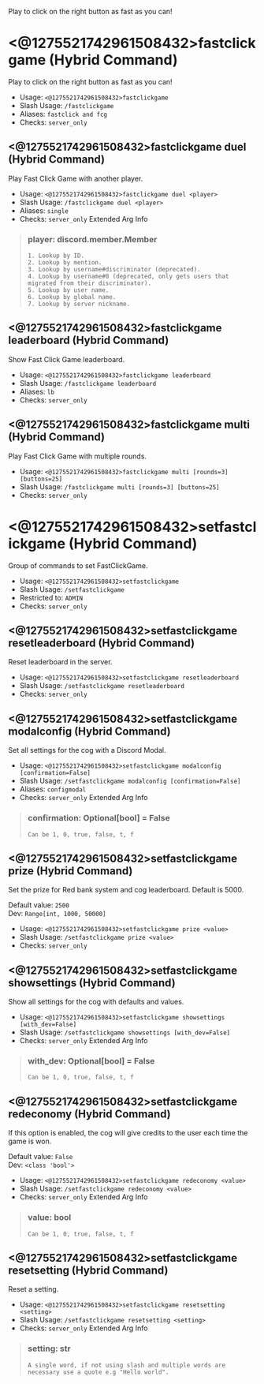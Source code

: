 Play to click on the right button as fast as you can!

# <@1275521742961508432>fastclickgame (Hybrid Command)
Play to click on the right button as fast as you can!<br/>
 - Usage: `<@1275521742961508432>fastclickgame`
 - Slash Usage: `/fastclickgame`
 - Aliases: `fastclick and fcg`
 - Checks: `server_only`
## <@1275521742961508432>fastclickgame duel (Hybrid Command)
Play Fast Click Game with another player.<br/>
 - Usage: `<@1275521742961508432>fastclickgame duel <player>`
 - Slash Usage: `/fastclickgame duel <player>`
 - Aliases: `single`
 - Checks: `server_only`
Extended Arg Info
> ### player: discord.member.Member
> 
> 
>     1. Lookup by ID.
>     2. Lookup by mention.
>     3. Lookup by username#discriminator (deprecated).
>     4. Lookup by username#0 (deprecated, only gets users that migrated from their discriminator).
>     5. Lookup by user name.
>     6. Lookup by global name.
>     7. Lookup by server nickname.
> 
>     
## <@1275521742961508432>fastclickgame leaderboard (Hybrid Command)
Show Fast Click Game leaderboard.<br/>
 - Usage: `<@1275521742961508432>fastclickgame leaderboard`
 - Slash Usage: `/fastclickgame leaderboard`
 - Aliases: `lb`
 - Checks: `server_only`
## <@1275521742961508432>fastclickgame multi (Hybrid Command)
Play Fast Click Game with multiple rounds.<br/>
 - Usage: `<@1275521742961508432>fastclickgame multi [rounds=3] [buttons=25]`
 - Slash Usage: `/fastclickgame multi [rounds=3] [buttons=25]`
 - Checks: `server_only`
# <@1275521742961508432>setfastclickgame (Hybrid Command)
Group of commands to set FastClickGame.<br/>
 - Usage: `<@1275521742961508432>setfastclickgame`
 - Slash Usage: `/setfastclickgame`
 - Restricted to: `ADMIN`
 - Checks: `server_only`
## <@1275521742961508432>setfastclickgame resetleaderboard (Hybrid Command)
Reset leaderboard in the server.<br/>
 - Usage: `<@1275521742961508432>setfastclickgame resetleaderboard`
 - Slash Usage: `/setfastclickgame resetleaderboard`
 - Checks: `server_only`
## <@1275521742961508432>setfastclickgame modalconfig (Hybrid Command)
Set all settings for the cog with a Discord Modal.<br/>
 - Usage: `<@1275521742961508432>setfastclickgame modalconfig [confirmation=False]`
 - Slash Usage: `/setfastclickgame modalconfig [confirmation=False]`
 - Aliases: `configmodal`
 - Checks: `server_only`
Extended Arg Info
> ### confirmation: Optional[bool] = False
> ```
> Can be 1, 0, true, false, t, f
> ```
## <@1275521742961508432>setfastclickgame prize (Hybrid Command)
Set the prize for Red bank system and cog leaderboard. Default is 5000.<br/>

Default value: `2500`<br/>
Dev: `Range[int, 1000, 50000]`<br/>
 - Usage: `<@1275521742961508432>setfastclickgame prize <value>`
 - Slash Usage: `/setfastclickgame prize <value>`
 - Checks: `server_only`
## <@1275521742961508432>setfastclickgame showsettings (Hybrid Command)
Show all settings for the cog with defaults and values.<br/>
 - Usage: `<@1275521742961508432>setfastclickgame showsettings [with_dev=False]`
 - Slash Usage: `/setfastclickgame showsettings [with_dev=False]`
 - Checks: `server_only`
Extended Arg Info
> ### with_dev: Optional[bool] = False
> ```
> Can be 1, 0, true, false, t, f
> ```
## <@1275521742961508432>setfastclickgame redeconomy (Hybrid Command)
If this option is enabled, the cog will give credits to the user each time the game is won.<br/>

Default value: `False`<br/>
Dev: `<class 'bool'>`<br/>
 - Usage: `<@1275521742961508432>setfastclickgame redeconomy <value>`
 - Slash Usage: `/setfastclickgame redeconomy <value>`
 - Checks: `server_only`
Extended Arg Info
> ### value: bool
> ```
> Can be 1, 0, true, false, t, f
> ```
## <@1275521742961508432>setfastclickgame resetsetting (Hybrid Command)
Reset a setting.<br/>
 - Usage: `<@1275521742961508432>setfastclickgame resetsetting <setting>`
 - Slash Usage: `/setfastclickgame resetsetting <setting>`
 - Checks: `server_only`
Extended Arg Info
> ### setting: str
> ```
> A single word, if not using slash and multiple words are necessary use a quote e.g "Hello world".
> ```
